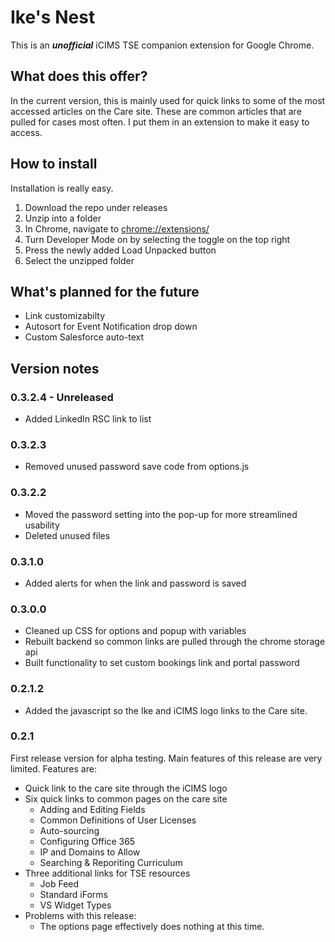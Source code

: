# Ike's Nest
This is an ***unofficial*** iCIMS TSE companion extension for Google Chrome.

## What does this offer?
In the current version, this is mainly used for quick links to some of the most accessed articles on the Care site. These are common articles that are pulled for cases most often. I put them in an extension to make it easy to access.

## How to install
Installation is really easy.
1. Download the repo under releases
2. Unzip into a folder
3. In Chrome, navigate to [chrome://extensions/](chrome://extensions/)
4. Turn Developer Mode on by selecting the toggle on the top right
5. Press the newly added Load Unpacked button
6. Select the unzipped folder

## What's planned for the future
- Link customizabilty
- Autosort for Event Notification drop down
- Custom Salesforce auto-text

## Version notes
### 0.3.2.4 - Unreleased
- Added LinkedIn RSC link to list

### 0.3.2.3
- Removed unused password save code from options.js

### 0.3.2.2
- Moved the password setting into the pop-up for more streamlined usability
- Deleted unused files

### 0.3.1.0
- Added alerts for when the link and password is saved

### 0.3.0.0
- Cleaned up CSS for options and popup with variables
- Rebuilt backend so common links are pulled through the chrome storage api
- Built functionality to set custom bookings link and portal password

### 0.2.1.2
- Added the javascript so the Ike and iCIMS logo links to the Care site.

### 0.2.1
First release version for alpha testing. Main features of this release are very limited. Features are:
- Quick link to the care site through the iCIMS logo
- Six quick links to common pages on the care site
    - Adding and Editing Fields
    - Common Definitions of User Licenses
    - Auto-sourcing
    - Configuring Office 365
    - IP and Domains to Allow
    - Searching & Reporiting Curriculum
- Three additional links for TSE resources
    - Job Feed
    - Standard iForms
    - VS Widget Types
- Problems with this release:
    - The options page effectively does nothing at this time.